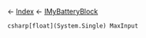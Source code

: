 ← [Index](Api-Index) ← [IMyBatteryBlock](Sandbox.ModAPI.Ingame.IMyBatteryBlock)

```csharp[float](System.Single) MaxInput```